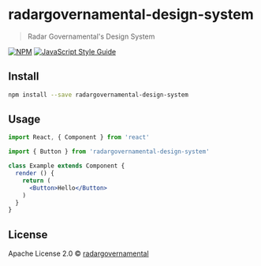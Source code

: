 # radargovernamental-design-system

> Radar Governamental's Design System

[![NPM](https://img.shields.io/npm/v/radargovernamental-design-system.svg)](https://www.npmjs.com/package/radargovernamental-design-system) [![JavaScript Style Guide](https://img.shields.io/badge/code_style-standard-brightgreen.svg)](https://standardjs.com)

## Install

```bash
npm install --save radargovernamental-design-system
```

## Usage

```jsx
import React, { Component } from 'react'

import { Button } from 'radargovernamental-design-system'

class Example extends Component {
  render () {
    return (
      <Button>Hello</Button>
    )
  }
}
```

## License

Apache License 2.0 © [radargovernamental](https://github.com/radargovernamental/design-system)
